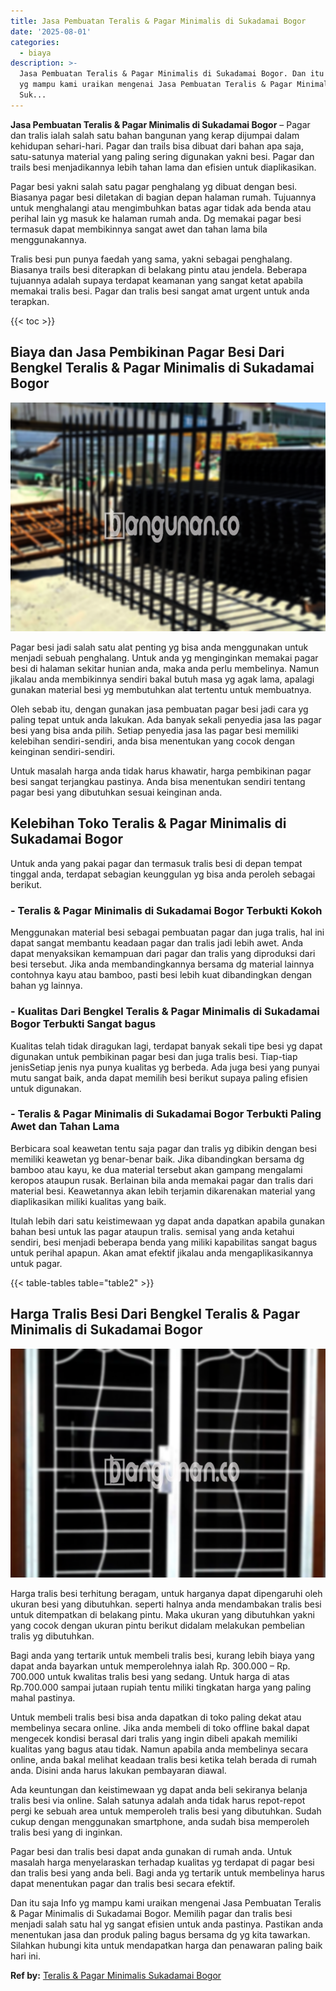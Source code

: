 ```yaml
---
title: Jasa Pembuatan Teralis & Pagar Minimalis di Sukadamai Bogor
date: '2025-08-01'
categories:
  - biaya
description: >-
  Jasa Pembuatan Teralis & Pagar Minimalis di Sukadamai Bogor. Dan itu saja Info
  yg mampu kami uraikan mengenai Jasa Pembuatan Teralis & Pagar Minimalis di
  Suk...
---
```


**Jasa Pembuatan Teralis & Pagar Minimalis di Sukadamai Bogor** – Pagar dan tralis ialah salah satu bahan bangunan yang kerap dijumpai dalam kehidupan sehari-hari. Pagar dan trails bisa dibuat dari bahan apa saja, satu-satunya material yang paling sering digunakan yakni besi. Pagar dan trails besi menjadikannya lebih tahan lama dan efisien untuk diaplikasikan.

Pagar besi yakni salah satu pagar penghalang yg dibuat dengan besi. Biasanya pagar besi diletakan di bagian depan halaman rumah. Tujuannya untuk menghalangi atau mengimbuhkan batas agar tidak ada benda atau perihal lain yg masuk ke halaman rumah anda. Dg memakai pagar besi termasuk dapat membikinnya sangat awet dan tahan lama bila menggunakannya.

Tralis besi pun punya faedah yang sama, yakni sebagai penghalang. Biasanya trails besi diterapkan di belakang pintu atau jendela. Beberapa tujuannya adalah supaya terdapat keamanan yang sangat ketat apabila memakai tralis besi. Pagar dan tralis besi sangat amat urgent untuk anda terapkan.

{{< toc >}}

## Biaya dan Jasa Pembikinan Pagar Besi Dari Bengkel Teralis & Pagar Minimalis di Sukadamai Bogor

![Jasa Pembuatan Teralis & Pagar Minimalis di Sukadamai Bogor](/images/pagar-minimalis-murah-31.png)

Pagar besi jadi salah satu alat penting yg bisa anda menggunakan untuk menjadi sebuah penghalang. Untuk anda yg menginginkan memakai pagar besi di halaman sekitar hunian anda, maka anda perlu membelinya. Namun jikalau anda membikinnya sendiri bakal butuh masa yg agak lama, apalagi gunakan material besi yg membutuhkan alat tertentu untuk membuatnya.

Oleh sebab itu, dengan gunakan jasa pembuatan pagar besi jadi cara yg paling tepat untuk anda lakukan. Ada banyak sekali penyedia jasa las pagar besi yang bisa anda pilih. Setiap penyedia jasa las pagar besi memiliki kelebihan sendiri-sendiri, anda bisa menentukan yang cocok dengan keinginan sendiri-sendiri.

Untuk masalah harga anda tidak harus khawatir, harga pembikinan pagar besi sangat terjangkau pastinya. Anda bisa menentukan sendiri tentang pagar besi yang dibutuhkan sesuai keinginan anda.

## Kelebihan Toko Teralis & Pagar Minimalis di Sukadamai Bogor

Untuk anda yang pakai pagar dan termasuk tralis besi di depan tempat tinggal anda, terdapat sebagian keunggulan yg bisa anda peroleh sebagai berikut.

### \- Teralis & Pagar Minimalis di Sukadamai Bogor Terbukti Kokoh

Menggunakan material besi sebagai pembuatan pagar dan juga tralis, hal ini dapat sangat membantu keadaan pagar dan tralis jadi lebih awet. Anda dapat menyaksikan kemampuan dari pagar dan tralis yang diproduksi dari besi tersebut. Jika anda membandingkannya bersama dg material lainnya contohnya kayu atau bamboo, pasti besi lebih kuat dibandingkan dengan bahan yg lainnya.

### \- Kualitas Dari Bengkel Teralis & Pagar Minimalis di Sukadamai Bogor Terbukti Sangat bagus

Kualitas telah tidak diragukan lagi, terdapat banyak sekali tipe besi yg dapat digunakan untuk pembikinan pagar besi dan juga tralis besi. Tiap-tiap jenisSetiap jenis nya punya kualitas yg berbeda. Ada juga besi yang punyai mutu sangat baik, anda dapat memilih besi berikut supaya paling efisien untuk digunakan.

### \- Teralis & Pagar Minimalis di Sukadamai Bogor Terbukti Paling Awet dan Tahan Lama

Berbicara soal keawetan tentu saja pagar dan tralis yg dibikin dengan besi memiliki keawetan yg benar-benar baik. Jika dibandingkan bersama dg bamboo atau kayu, ke dua material tersebut akan gampang mengalami keropos ataupun rusak. Berlainan bila anda memakai pagar dan tralis dari material besi. Keawetannya akan lebih terjamin dikarenakan material yang diaplikasikan miliki kualitas yang baik.

Itulah lebih dari satu keistimewaan yg dapat anda dapatkan apabila gunakan bahan besi untuk las pagar ataupun tralis. semisal yang anda ketahui sendiri, besi menjadi beberapa benda yang miliki kapabilitas sangat bagus untuk perihal apapun. Akan amat efektif jikalau anda mengaplikasikannya untuk pagar.

{{< table-tables table="table2" >}}

## Harga Tralis Besi Dari Bengkel Teralis & Pagar Minimalis di Sukadamai Bogor

![Jasa Pembuatan Teralis & Pagar Minimalis di Sukadamai Bogor](/images/teralis-minimalis-murah-38.png)

Harga tralis besi terhitung beragam, untuk harganya dapat dipengaruhi oleh ukuran besi yang dibutuhkan. seperti halnya anda mendambakan tralis besi untuk ditempatkan di belakang pintu. Maka ukuran yang dibutuhkan yakni yang cocok dengan ukuran pintu berikut didalam melakukan pembelian tralis yg dibutuhkan.

Bagi anda yang tertarik untuk membeli tralis besi, kurang lebih biaya yang dapat anda bayarkan untuk memperolehnya ialah Rp. 300.000 – Rp. 700.000 untuk kwalitas tralis besi yang sedang. Untuk harga di atas Rp.700.000 sampai jutaan rupiah tentu miliki tingkatan harga yang paling mahal pastinya.

Untuk membeli tralis besi bisa anda dapatkan di toko paling dekat atau membelinya secara online. Jika anda membeli di toko offline bakal dapat mengecek kondisi berasal dari tralis yang ingin dibeli apakah memiliki kualitas yang bagus atau tidak. Namun apabila anda membelinya secara online, anda bakal melihat keadaan tralis besi ketika telah berada di rumah anda. Disini anda harus lakukan pembayaran diawal.

Ada keuntungan dan keistimewaan yg dapat anda beli sekiranya belanja tralis besi via online. Salah satunya adalah anda tidak harus repot-repot pergi ke sebuah area untuk memperoleh tralis besi yang dibutuhkan. Sudah cukup dengan menggunakan smartphone, anda sudah bisa memperoleh tralis besi yang di inginkan.

Pagar besi dan tralis besi dapat anda gunakan di rumah anda. Untuk masalah harga menyelaraskan terhadap kualitas yg terdapat di pagar besi dan tralis besi yang anda beli. Bagi anda yg tertarik untuk membelinya harus dapat menentukan pagar dan tralis besi secara efektif.

Dan itu saja Info yg mampu kami uraikan mengenai Jasa Pembuatan Teralis & Pagar Minimalis di Sukadamai Bogor. Memilih pagar dan tralis besi menjadi salah satu hal yg sangat efisien untuk anda pastinya. Pastikan anda menentukan jasa dan produk paling bagus bersama dg yg kita tawarkan. Silahkan hubungi kita untuk mendapatkan harga dan penawaran paling baik hari ini.

**Ref by:** [Teralis & Pagar Minimalis Sukadamai Bogor](https://id.wikipedia.org/wiki/Teralis)
